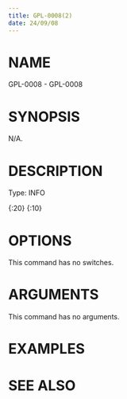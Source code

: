 ```yaml
---
title: GPL-0008(2)
date: 24/09/08
---
```


# NAME

GPL-0008 - GPL-0008

# SYNOPSIS

N/A.

# DESCRIPTION

Type: INFO

{:20} {:10}

# OPTIONS

This command has no switches.

# ARGUMENTS

This command has no arguments.

# EXAMPLES

# SEE ALSO
